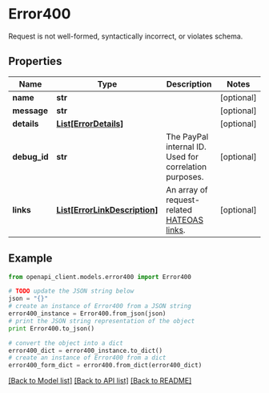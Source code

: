# Error400

Request is not well-formed, syntactically incorrect, or violates schema.

## Properties

Name | Type | Description | Notes
------------ | ------------- | ------------- | -------------
**name** | **str** |  | [optional] 
**message** | **str** |  | [optional] 
**details** | [**List[ErrorDetails]**](ErrorDetails.md) |  | [optional] 
**debug_id** | **str** | The PayPal internal ID. Used for correlation purposes. | [optional] 
**links** | [**List[ErrorLinkDescription]**](ErrorLinkDescription.md) | An array of request-related [HATEOAS links](https://en.wikipedia.org/wiki/HATEOAS). | [optional] 

## Example

```python
from openapi_client.models.error400 import Error400

# TODO update the JSON string below
json = "{}"
# create an instance of Error400 from a JSON string
error400_instance = Error400.from_json(json)
# print the JSON string representation of the object
print Error400.to_json()

# convert the object into a dict
error400_dict = error400_instance.to_dict()
# create an instance of Error400 from a dict
error400_form_dict = error400.from_dict(error400_dict)
```
[[Back to Model list]](../README.md#documentation-for-models) [[Back to API list]](../README.md#documentation-for-api-endpoints) [[Back to README]](../README.md)



